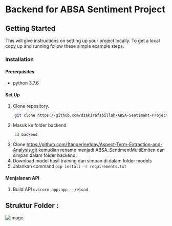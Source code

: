 # Backend for ABSA Sentiment Project

## Getting Started

This will give instructions on setting up your project locally.
To get a local copy up and running follow these simple example steps.

### Installation

#### Prerequisites
* python 3.7.6

#### Set Up
1. Clone repository.
```sh
    git clone https://github.com/dzakirafabillah/ABSA-Sentiment-Project-PKL-KP
```
2. Masuk ke folder backend
```sh
    cd backend
```
3. Clone https://github.com/1tangerine1day/Aspect-Term-Extraction-and-Analysis.git kemudian rename menjadi ABSA_SentimentMultiEmiten dan simpan dalam folder backend.
4. Download model hasil training dan simpan di dalam folder models 
5. Jalankan command 
    `pip install -r requirements.txt`

#### Menjalanan API
1. Build API 
    `uvicorn app:app --reload`

Struktur Folder :
-
![image](https://user-images.githubusercontent.com/61398214/186295869-4f9ac588-eb67-48aa-bada-b88d325abe8d.png)
